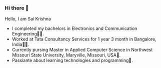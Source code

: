 ### Hi there 👋

Hello, I am Sai Krishna

- I completed my bachelors in Electronics and Communication Engineering👨‍🎓.<br>
- Worked at Tata Consultancy Services for 1 year 3 month in Bangalore, India👨‍💻.<br>
- Currently pursing Master in Applied Computer Science in Northwest Missouri State University, Maryville, Missouri, USA📖.<br>
- Passiante about learning technologies and programming🤖.

<!--
**saikrishna1419/saikrishna1419** is a ✨ _special_ ✨ repository because its `README.md` (this file) appears on your GitHub profile.

Here are some ideas to get you started:

- 🔭 I’m currently working on ...
- 🌱 I’m currently learning ...
- 👯 I’m looking to collaborate on ...
- 🤔 I’m looking for help with ...
- 💬 Ask me about ...
- 📫 How to reach me: ...
- 😄 Pronouns: ...
- ⚡ Fun fact: ...
-->
